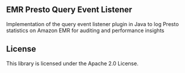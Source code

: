 ## EMR Presto Query Event Listener

Implementation of the query event listener plugin in Java to log Presto statistics on Amazon EMR for auditing and performance insights

## License

This library is licensed under the Apache 2.0 License. 
